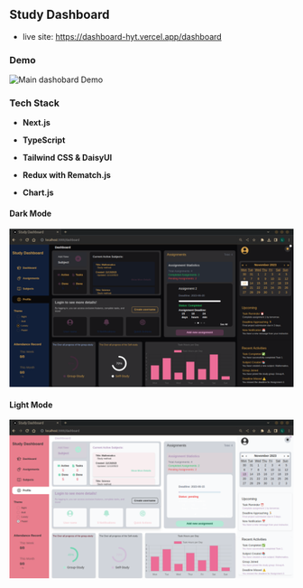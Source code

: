 ## Study Dashboard

- live site: https://dashboard-hyt.vercel.app/dashboard
### Demo
![Main dashobard Demo](img/dashboard.gif)

### Tech Stack


- **Next.js** 

- **TypeScript**

- **Tailwind CSS & DaisyUI** 

- **Redux with Rematch.js** 

- **Chart.js** 


#### Dark Mode
![Dark Mode](img/dashboard-dark.png)

#### Light Mode
![Light Mode](img/dashboard-light.png)


